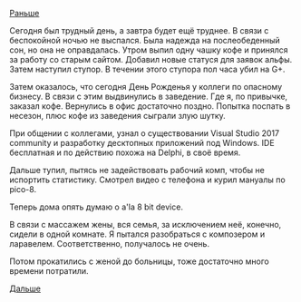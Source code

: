 [Раньше](2018.05.27.md)

Сегодня был трудный день, а завтра будет ещё труднее.
В связи с беспокойной ночью не выспался. Была надежда на послеобеденный сон, но она не оправдалась. Утром выпил одну чашку кофе и принялся за работу со старым сайтом. Добавил новые статуся для заявок альфы. Затем наступил ступор. В течении этого ступора пол часа убил на G+.

Затем оказалось, что сегодня День Рожденья у коллеги по опасному бизнесу. В связи с этим выдвинулись в заведение. Где я, по привычке, заказал кофе. Вернулись в офис достаточно поздно. Попытка поспать в несезон, плюс кофе из заведения сыграли злую шутку.

При общении с коллегами, узнал о существовании Visual Studio 2017 community и разработку десктопных приложений под Windows. IDE бесплатная и по действию похожа на Delphi, в своё время.

Дальше тупил, пытясь не задействовать рабочий комп, чтобы не испортить статистику.
Смотрел видео с телефона и курил мануалы по pico-8.

Теперь дома опять думаю о a'la 8 bit device.

В связи с массажем жены, вся семья, за исключением неё, конечно, сидели в одной комнате. Я пытался разобраться с композером и ларавелем. Соответственно, получалось не очень.

Потом прокатились с женой до больницы, тоже достаточно много времени потратили.

[Дальше](2018.05.29.md)